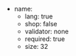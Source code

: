  * name:
    * lang: true
    * shop: false
    * validator: none
    * required: true
    * size: 32
